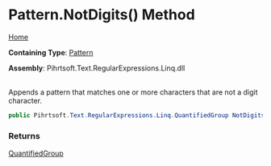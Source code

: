 # Pattern\.NotDigits\(\) Method

[Home](../../../../../../README.md)

**Containing Type**: [Pattern](../README.md)

**Assembly**: Pihrtsoft\.Text\.RegularExpressions\.Linq\.dll

\
Appends a pattern that matches one or more characters that are not a digit character\.

```csharp
public Pihrtsoft.Text.RegularExpressions.Linq.QuantifiedGroup NotDigits()
```

### Returns

[QuantifiedGroup](../../QuantifiedGroup/README.md)

